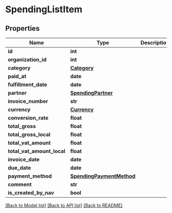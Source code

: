 # SpendingListItem

## Properties
Name | Type | Description | Notes
------------ | ------------- | ------------- | -------------
**id** | **int** |  | [optional] 
**organization_id** | **int** |  | [optional] 
**category** | [**Category**](Category.md) |  | [optional] 
**paid_at** | **date** |  | [optional] 
**fulfillment_date** | **date** |  | [optional] 
**partner** | [**SpendingPartner**](SpendingPartner.md) |  | [optional] 
**invoice_number** | **str** |  | [optional] 
**currency** | [**Currency**](Currency.md) |  | [optional] 
**conversion_rate** | **float** |  | [optional] 
**total_gross** | **float** |  | [optional] 
**total_gross_local** | **float** |  | [optional] 
**total_vat_amount** | **float** |  | [optional] 
**total_vat_amount_local** | **float** |  | [optional] 
**invoice_date** | **date** |  | [optional] 
**due_date** | **date** |  | [optional] 
**payment_method** | [**SpendingPaymentMethod**](SpendingPaymentMethod.md) |  | [optional] 
**comment** | **str** |  | [optional] 
**is_created_by_nav** | **bool** |  | [optional] 

[[Back to Model list]](../README.md#documentation-for-models) [[Back to API list]](../README.md#documentation-for-api-endpoints) [[Back to README]](../README.md)

